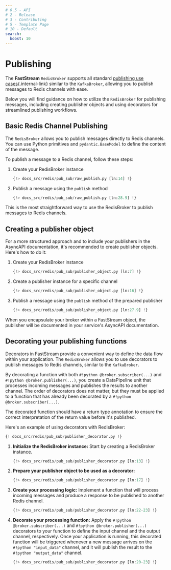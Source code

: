 ```yaml
---
# 0.5 - API
# 2 - Release
# 3 - Contributing
# 5 - Template Page
# 10 - Default
search:
  boost: 10
---
```


# Publishing

The **FastStream** `RedisBroker` supports all standard [publishing use cases](../../getting-started/publishing/index.md){.internal-link} similar to the `KafkaBroker`, allowing you to publish messages to Redis channels with ease.

Below you will find guidance on how to utilize the `RedisBroker` for publishing messages, including creating publisher objects and using decorators for streamlined publishing workflows.

## Basic Redis Channel Publishing

The `RedisBroker` allows you to publish messages directly to Redis channels. You can use Python primitives and `pydantic.BaseModel` to define the content of the message.

To publish a message to a Redis channel, follow these steps:

1. Create your RedisBroker instance

    ```python linenums="1"
    {!> docs_src/redis/pub_sub/raw_publish.py [ln:14] !}
    ```

2. Publish a message using the `publish` method

    ```python linenums="1"
    {!> docs_src/redis/pub_sub/raw_publish.py [ln:28.9] !}
    ```

This is the most straightforward way to use the RedisBroker to publish messages to Redis channels.

## Creating a publisher object

For a more structured approach and to include your publishers in the AsyncAPI documentation, it's recommended to create publisher objects. Here's how to do it:

1. Create your RedisBroker instance

    ```python linenums="1"
    {!> docs_src/redis/pub_sub/publisher_object.py [ln:7] !}
    ```

2. Create a publisher instance for a specific channel

    ```python linenums="1"
    {!> docs_src/redis/pub_sub/publisher_object.py [ln:16] !}
    ```

3. Publish a message using the `publish` method of the prepared publisher

    ```python linenums="1"
    {!> docs_src/redis/pub_sub/publisher_object.py [ln:27.9] !}
    ```

When you encapsulate your broker within a FastStream object, the publisher will be documented in your service's AsyncAPI documentation.

## Decorating your publishing functions

Decorators in FastStream provide a convenient way to define the data flow within your application. The `RedisBroker` allows you to use decorators to publish messages to Redis channels, similar to the `KafkaBroker`.

By decorating a function with both `#!python @broker.subscriber(...)` and `#!python @broker.publisher(...)`, you create a DataPipeline unit that processes incoming messages and publishes the results to another channel. The order of decorators does not matter, but they must be applied to a function that has already been decorated by a `#!python @broker.subscriber(...)`.

The decorated function should have a return type annotation to ensure the correct interpretation of the return value before it's published.

Here's an example of using decorators with RedisBroker:

```python linenums="1"
{! docs_src/redis/pub_sub/publisher_decorator.py !}
```

1. **Initialize the RedisBroker instance:** Start by creating a RedisBroker instance.

    ```python linenums="1"
    {!> docs_src/redis/pub_sub/publisher_decorator.py [ln:13] !}
    ```

2. **Prepare your publisher object to be used as a decorator:**

    ```python linenums="1"
    {!> docs_src/redis/pub_sub/publisher_decorator.py [ln:17] !}
    ```

3. **Create your processing logic:** Implement a function that will process incoming messages and produce a response to be published to another Redis channel.

    ```python linenums="1"
    {!> docs_src/redis/pub_sub/publisher_decorator.py [ln:22-23] !}
    ```

4. **Decorate your processing function:** Apply the `#!python @broker.subscriber(...)` and `#!python @broker.publisher(...)` decorators to your function to define the input channel and the output channel, respectively. Once your application is running, this decorated function will be triggered whenever a new message arrives on the `#!python "input_data"` channel, and it will publish the result to the `#!python "output_data"` channel.

    ```python linenums="1"
    {!> docs_src/redis/pub_sub/publisher_decorator.py [ln:20-23] !}
    ```
